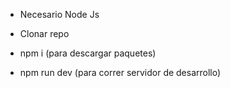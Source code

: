 - Necesario Node Js

- Clonar repo

- npm i (para descargar paquetes)

- npm run dev (para correr servidor de desarrollo)
